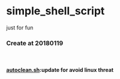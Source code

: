 # simple_shell_script
just for fun

<h3>Create at 20180119</h3><br>
<h4><a href='autoclean.sh'>autoclean.sh</a>:update for avoid linux threat</h4>
